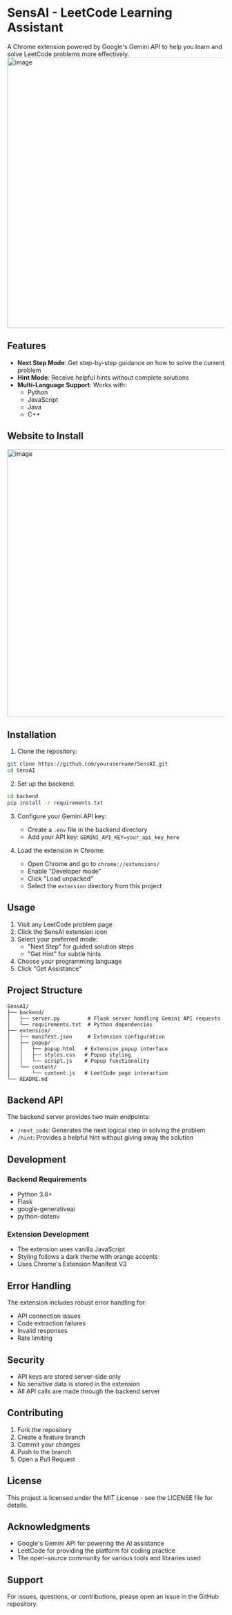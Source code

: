 # SensAI - LeetCode Learning Assistant

A Chrome extension powered by Google's Gemini API to help you learn and solve LeetCode problems more effectively.
<img width="624" alt="image" src="https://github.com/user-attachments/assets/c4d18b1c-720a-47c5-a725-091078959c0b" />

## Features

- **Next Step Mode**: Get step-by-step guidance on how to solve the current problem
- **Hint Mode**: Receive helpful hints without complete solutions
- **Multi-Language Support**: Works with:
  - Python
  - JavaScript
  - Java
  - C++
## Website to Install

<img width="618" alt="image" src="https://github.com/user-attachments/assets/ed683c3f-6170-4786-9ead-5963fa9a0545" />

## Installation

1. Clone the repository:
```bash
git clone https://github.com/yourusername/SensAI.git
cd SensAI
```

2. Set up the backend:
```bash
cd backend
pip install -r requirements.txt
```

3. Configure your Gemini API key:
   - Create a `.env` file in the backend directory
   - Add your API key: `GEMINI_API_KEY=your_api_key_here`

4. Load the extension in Chrome:
   - Open Chrome and go to `chrome://extensions/`
   - Enable "Developer mode"
   - Click "Load unpacked"
   - Select the `extension` directory from this project

## Usage

1. Visit any LeetCode problem page
2. Click the SensAI extension icon
3. Select your preferred mode:
   - "Next Step" for guided solution steps
   - "Get Hint" for subtle hints
4. Choose your programming language
5. Click "Get Assistance"

## Project Structure

```
SensAI/
├── backend/
│   ├── server.py         # Flask server handling Gemini API requests
│   └── requirements.txt  # Python dependencies
├── extension/
│   ├── manifest.json     # Extension configuration
│   ├── popup/
│   │   ├── popup.html   # Extension popup interface
│   │   ├── styles.css   # Popup styling
│   │   └── script.js    # Popup functionality
│   └── content/
│       └── content.js   # LeetCode page interaction
└── README.md
```

## Backend API

The backend server provides two main endpoints:

- `/next_code`: Generates the next logical step in solving the problem
- `/hint`: Provides a helpful hint without giving away the solution

## Development

### Backend Requirements
- Python 3.8+
- Flask
- google-generativeai
- python-dotenv

### Extension Development
- The extension uses vanilla JavaScript
- Styling follows a dark theme with orange accents
- Uses Chrome's Extension Manifest V3

## Error Handling

The extension includes robust error handling for:
- API connection issues
- Code extraction failures
- Invalid responses
- Rate limiting

## Security

- API keys are stored server-side only
- No sensitive data is stored in the extension
- All API calls are made through the backend server

## Contributing

1. Fork the repository
2. Create a feature branch
3. Commit your changes
4. Push to the branch
5. Open a Pull Request

## License

This project is licensed under the MIT License - see the LICENSE file for details.

## Acknowledgments

- Google's Gemini API for powering the AI assistance
- LeetCode for providing the platform for coding practice
- The open-source community for various tools and libraries used

## Support

For issues, questions, or contributions, please open an issue in the GitHub repository.
